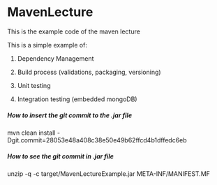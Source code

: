 MavenLecture
============

This is the example code of the maven lecture

This is a simple example of:


1.  Dependency Management


2.  Build process (validations, packaging, versioning)


3.  Unit testing
  

4.  Integration testing (embedded mongoDB)



##### How to insert the git commit to the .jar file
mvn clean install -Dgit.commit=28053e48a408c38e50e49b62ffcd4b1dffedc6eb

##### How to see the git commit in .jar file
unzip -q -c target/MavenLectureExample.jar META-INF/MANIFEST.MF
